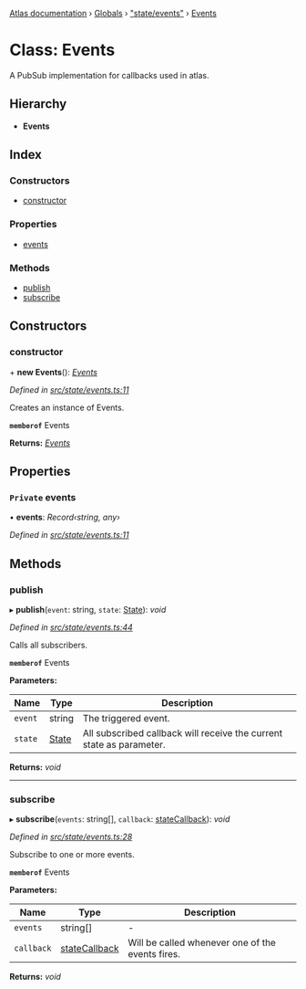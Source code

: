 [Atlas documentation](../README.md) › [Globals](../globals.md) › ["state/events"](../modules/_state_events_.md) › [Events](_state_events_.events.md)

# Class: Events

A PubSub implementation for callbacks used in atlas.

## Hierarchy

* **Events**

## Index

### Constructors

* [constructor](_state_events_.events.md#constructor)

### Properties

* [events](_state_events_.events.md#private-events)

### Methods

* [publish](_state_events_.events.md#publish)
* [subscribe](_state_events_.events.md#subscribe)

## Constructors

###  constructor

\+ **new Events**(): *[Events](_state_events_.events.md)*

*Defined in [src/state/events.ts:11](https://github.com/chronark/atlas/blob/3cdd76f/src/state/events.ts#L11)*

Creates an instance of Events.

**`memberof`** Events

**Returns:** *[Events](_state_events_.events.md)*

## Properties

### `Private` events

• **events**: *Record‹string, any›*

*Defined in [src/state/events.ts:11](https://github.com/chronark/atlas/blob/3cdd76f/src/state/events.ts#L11)*

## Methods

###  publish

▸ **publish**(`event`: string, `state`: [State](../modules/_state_store_.md#state)): *void*

*Defined in [src/state/events.ts:44](https://github.com/chronark/atlas/blob/3cdd76f/src/state/events.ts#L44)*

Calls all subscribers.

**`memberof`** Events

**Parameters:**

Name | Type | Description |
------ | ------ | ------ |
`event` | string | The triggered event. |
`state` | [State](../modules/_state_store_.md#state) | All subscribed callback will receive the current state as parameter. |

**Returns:** *void*

___

###  subscribe

▸ **subscribe**(`events`: string[], `callback`: [stateCallback](../modules/_state_events_.md#statecallback)): *void*

*Defined in [src/state/events.ts:28](https://github.com/chronark/atlas/blob/3cdd76f/src/state/events.ts#L28)*

Subscribe to one or more events.

**`memberof`** Events

**Parameters:**

Name | Type | Description |
------ | ------ | ------ |
`events` | string[] | - |
`callback` | [stateCallback](../modules/_state_events_.md#statecallback) | Will be called whenever one of the events fires. |

**Returns:** *void*
